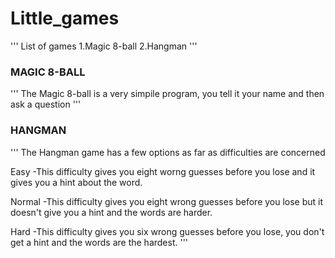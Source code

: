 # Little_games
'''
List of games
1.Magic 8-ball
2.Hangman
'''

###  MAGIC 8-BALL  ###
'''
The Magic 8-ball is a very simpile program, you tell it your name and then ask a question
'''
###  HANGMAN  ###
'''
The Hangman game has a few options as far as difficulties are concerned

Easy -This difficulty gives you eight worng guesses before you lose and it gives you a hint about the word.

Normal -This difficulty gives you eight wrong guesses before you lose but it doesn't give you a hint and the words are harder.

Hard -This difficulty gives you six wrong guesses before you lose, you don't get a hint and the words are the hardest.
'''
